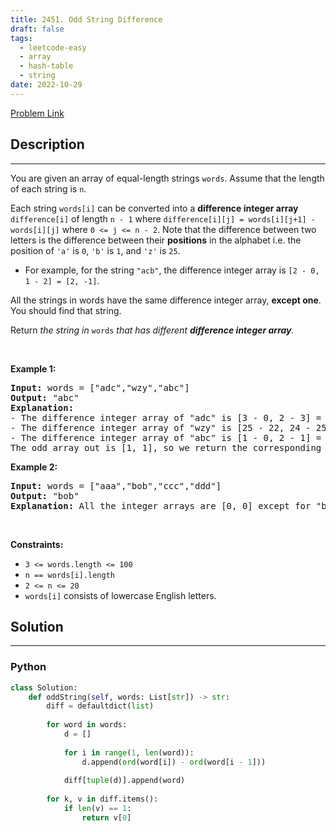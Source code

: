 ```yaml
---
title: 2451. Odd String Difference
draft: false
tags: 
  - leetcode-easy
  - array
  - hash-table
  - string
date: 2022-10-29
---
```


[Problem Link](https://leetcode.com/problems/odd-string-difference/)

## Description

---
<p>You are given an array of equal-length strings <code>words</code>. Assume that the length of each string is <code>n</code>.</p>

<p>Each string <code>words[i]</code> can be converted into a <strong>difference integer array</strong> <code>difference[i]</code> of length <code>n - 1</code> where <code>difference[i][j] = words[i][j+1] - words[i][j]</code> where <code>0 &lt;= j &lt;= n - 2</code>. Note that the difference between two letters is the difference between their <strong>positions</strong> in the alphabet i.e.&nbsp;the position of <code>&#39;a&#39;</code> is <code>0</code>, <code>&#39;b&#39;</code> is <code>1</code>, and <code>&#39;z&#39;</code> is <code>25</code>.</p>

<ul>
	<li>For example, for the string <code>&quot;acb&quot;</code>, the difference integer array is <code>[2 - 0, 1 - 2] = [2, -1]</code>.</li>
</ul>

<p>All the strings in words have the same difference integer array, <strong>except one</strong>. You should find that string.</p>

<p>Return<em> the string in </em><code>words</code><em> that has different <strong>difference integer array</strong>.</em></p>

<p>&nbsp;</p>
<p><strong class="example">Example 1:</strong></p>

<pre>
<strong>Input:</strong> words = [&quot;adc&quot;,&quot;wzy&quot;,&quot;abc&quot;]
<strong>Output:</strong> &quot;abc&quot;
<strong>Explanation:</strong> 
- The difference integer array of &quot;adc&quot; is [3 - 0, 2 - 3] = [3, -1].
- The difference integer array of &quot;wzy&quot; is [25 - 22, 24 - 25]= [3, -1].
- The difference integer array of &quot;abc&quot; is [1 - 0, 2 - 1] = [1, 1]. 
The odd array out is [1, 1], so we return the corresponding string, &quot;abc&quot;.
</pre>

<p><strong class="example">Example 2:</strong></p>

<pre>
<strong>Input:</strong> words = [&quot;aaa&quot;,&quot;bob&quot;,&quot;ccc&quot;,&quot;ddd&quot;]
<strong>Output:</strong> &quot;bob&quot;
<strong>Explanation:</strong> All the integer arrays are [0, 0] except for &quot;bob&quot;, which corresponds to [13, -13].
</pre>

<p>&nbsp;</p>
<p><strong>Constraints:</strong></p>

<ul>
	<li><code>3 &lt;= words.length &lt;= 100</code></li>
	<li><code>n == words[i].length</code></li>
	<li><code>2 &lt;= n &lt;= 20</code></li>
	<li><code>words[i]</code> consists of lowercase English letters.</li>
</ul>


## Solution

---
### Python
``` py title='odd-string-difference'
class Solution:
    def oddString(self, words: List[str]) -> str:
        diff = defaultdict(list)
        
        for word in words:
            d = []
            
            for i in range(1, len(word)):
                d.append(ord(word[i]) - ord(word[i - 1]))
            
            diff[tuple(d)].append(word)
        
        for k, v in diff.items():
            if len(v) == 1:
                return v[0]
```

